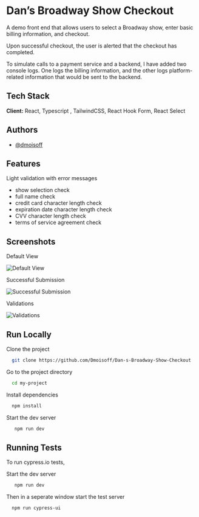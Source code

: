 
# Dan’s Broadway Show Checkout

A demo front end that allows users to select a Broadway show, enter basic billing information, and checkout.

Upon successful checkout, the user is alerted that the checkout has completed.

To simulate calls to a payment service and a backend, I have added two console logs. One logs the billing information, and the other logs platform-related information that would be sent to the backend.

## Tech Stack

**Client:** React, Typescript , TailwindCSS, React Hook Form, React Select
## Authors

- [@dmoisoff](https://www.github.com/Dmoisoff)


## Features

Light validation with error messages
 
- show selection check
- full name check
- credit card character length check
- expiration date character length check
- CVV character length check
- terms of service agreement check


## Screenshots


Default View

![Default View](https://i.imgur.com/L3pNgQpl.png)

Successful Submission

![Successful Submission](https://i.imgur.com/L078BZvl.png)

Validations

![Validations](https://i.imgur.com/HrubaPpl.png)


## Run Locally

Clone the project

```bash
  git clone https://github.com/Dmoisoff/Dan-s-Broadway-Show-Checkout
```

Go to the project directory

```bash
  cd my-project
```

Install dependencies

```bash
  npm install
```

Start the dev server

```bash
   npm run dev
```


## Running Tests

To run cypress.io tests,

Start the dev server

```bash
   npm run dev
```
Then in a seperate window start the test server

```bash
  npm run cypress-ui
```


